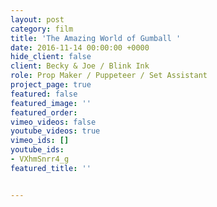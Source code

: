 ```yaml
---
layout: post
category: film
title: 'The Amazing World of Gumball '
date: 2016-11-14 00:00:00 +0000
hide_client: false
client: Becky & Joe / Blink Ink
role: Prop Maker / Puppeteer / Set Assistant
project_page: true
featured: false
featured_image: ''
featured_order: 
vimeo_videos: false
youtube_videos: true
vimeo_ids: []
youtube_ids:
- VXhmSnrr4_g
featured_title: ''


---
```


